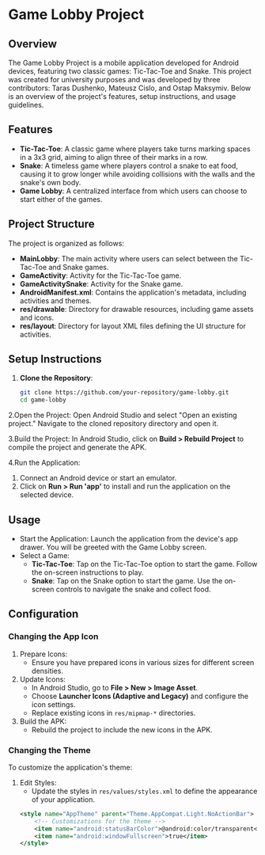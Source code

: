 # Game Lobby Project

## Overview

The Game Lobby Project is a mobile application developed for Android devices, featuring two classic games: Tic-Tac-Toe and Snake. This project was created for university purposes and was developed by three contributors: Taras Dushenko, Mateusz Cislo, and Ostap Maksymiv. Below is an overview of the project's features, setup instructions, and usage guidelines.

## Features

- **Tic-Tac-Toe**: A classic game where players take turns marking spaces in a 3x3 grid, aiming to align three of their marks in a row.
- **Snake**: A timeless game where players control a snake to eat food, causing it to grow longer while avoiding collisions with the walls and the snake's own body.
- **Game Lobby**: A centralized interface from which users can choose to start either of the games.

## Project Structure

The project is organized as follows:

- **MainLobby**: The main activity where users can select between the Tic-Tac-Toe and Snake games.
- **GameActivity**: Activity for the Tic-Tac-Toe game.
- **GameActivitySnake**: Activity for the Snake game.
- **AndroidManifest.xml**: Contains the application's metadata, including activities and themes.
- **res/drawable**: Directory for drawable resources, including game assets and icons.
- **res/layout**: Directory for layout XML files defining the UI structure for activities.

## Setup Instructions

1. **Clone the Repository**:
   ```bash
   git clone https://github.com/your-repository/game-lobby.git
   cd game-lobby
2.Open the Project:
  Open Android Studio and select "Open an existing project." Navigate to the cloned repository directory and open it.

3.Build the Project:
  In Android Studio, click on **Build > Rebuild Project** to compile the project and generate the APK.

4.Run the Application:
  1. Connect an Android device or start an emulator.
  2. Click on **Run > Run 'app'** to install and run the application on the selected device.

## Usage
- Start the Application: Launch the application from the device's app drawer. You will be greeted with the Game Lobby screen.
- Select a Game:
  - **Tic-Tac-Toe**: Tap on the Tic-Tac-Toe option to start the game. Follow the on-screen instructions to play.
  - **Snake**: Tap on the Snake option to start the game. Use the on-screen controls to navigate the snake and collect food.

## Configuration
### Changing the App Icon
1. Prepare Icons:
   - Ensure you have prepared icons in various sizes for different screen densities.
2. Update Icons:
   - In Android Studio, go to **File > New > Image Asset**.
   - Choose **Launcher Icons (Adaptive and Legacy)** and configure the icon settings.
   - Replace existing icons in `res/mipmap-*` directories.
3. Build the APK:
   - Rebuild the project to include the new icons in the APK.

### Changing the Theme
To customize the application's theme:
1. Edit Styles:
   - Update the styles in `res/values/styles.xml` to define the appearance of your application.
   ```xml
   <style name="AppTheme" parent="Theme.AppCompat.Light.NoActionBar">
       <!-- Customizations for the theme -->
       <item name="android:statusBarColor">@android:color/transparent</item>
       <item name="android:windowFullscreen">true</item>
   </style>
